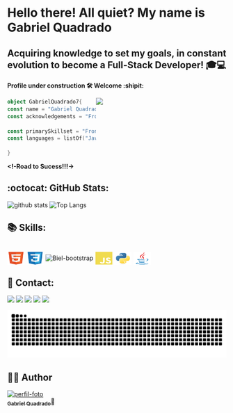  # **Hello there! All quiet? My name is Gabriel Quadrado**
 ## Acquiring knowledge to set my goals, in constant evolution to become a Full-Stack Developer! :mortar_board::computer: 
 **Profile under construction :hammer_and_wrench: Welcome :shipit:**
 
 
 <img align="right" width="300" src="https://i2.wp.com/allhtaccess.info/wp-content/uploads/2018/03/programming.gif?fit=1281%2C716&ssl=1" />
 
 ```kotlin
object GabrielQuadrado7{
 const name = "Gabriel Quadrado"
 const acknowledgements = "Front-End Developer"
 
 const primarySkillset = "Front end Development"
 const languages = listOf("Javascript") 

}
```

 **<!-Road to Sucess!!!->**
 
 ##
 
 ## :octocat: GitHub Stats:

  ![github stats](https://github-readme-stats.vercel.app/api?username=GabrielQuadrado7&show_icons=true&theme=dark)
  ![Top Langs](https://github-readme-stats.vercel.app/api/top-langs/?username=GabrielQuadrado7&layout=compact&theme=dark)
 
 ##

 ## :books: Skills:
 
 
<div style="display: inline_block"><br>
  <img align="center" alt="Biel-HTML" height="30" width="40" src="https://raw.githubusercontent.com/devicons/devicon/master/icons/html5/html5-original.svg">
  <img align="center" alt="Biel-CSS" height="30" width="40" src="https://raw.githubusercontent.com/devicons/devicon/master/icons/css3/css3-original.svg">
  <img align="center" alt="Biel-bootstrap" width="40" height="30" src="https://v5.getbootstrap.com/docs/5.0/assets/brand/bootstrap-logo-shadow.png">
  <img align="center" alt="Biel-Js" height="30" width="40" src="https://raw.githubusercontent.com/devicons/devicon/master/icons/javascript/javascript-plain.svg">
  <img align="center" alt="Biel-Python" height="30" width="40" src="https://raw.githubusercontent.com/devicons/devicon/master/icons/python/python-original.svg">
  <img align="center" alt="Biel-Java" height="30" width="40" src="https://raw.githubusercontent.com/devicons/devicon/master/icons/java/java-original.svg">

</div>
  
 ##
 
 ## :e-mail: Contact: 
 
<div> 
  <a href="https://www.youtube.com/channel/UCPA3DDx2pZkbPvQVvz40mxA" target="_blank"><img src="https://img.shields.io/badge/YouTube-FF0000?style=for-the-badge&logo=youtube&logoColor=white" target="_blank"></a>
  <a href="https://instagram.com/ga_quad" target="_blank"><img src="https://img.shields.io/badge/-Instagram-%23E4405F?style=for-the-badge&logo=instagram&logoColor=white" target="_blank"></a>
 	<a href="https://www.twitch.tv/kenai_732" target="_blank"><img src="https://img.shields.io/badge/Twitch-9146FF?style=for-the-badge&logo=twitch&logoColor=white" target="_blank"></a>
  <a href = "mailto:gabrielquadrado70@gmail.com"><img src="https://img.shields.io/badge/-Gmail-%23333?style=for-the-badge&logo=gmail&logoColor=white" target="_blank"></a>
  <a href="https://www.linkedin.com/in/gabriel-delmondes-quadrado-9b202a191/" target="_blank"><img src="https://img.shields.io/badge/-LinkedIn-%230077B5?style=for-the-badge&logo=linkedin&logoColor=white" target="_blank"></a> 

  ![Snake animation](https://github.com/GabrielQuadrado7/GabrielQuadrado7/blob/output/github-contribution-grid-snake.svg)
 
</div>
 
 ## :man_student: Author
<a href="https://ibb.co/m4sw2wt"><img src="https://i.ibb.co/hZ5J4cS/1673407326261.jpg" alt="perfil-foto" border="0"></a>
<a href="https://www.linkedin.com/in/gabriel-delmondes-quadrado-9b202a191/">
 <br />
 <sub><b>Gabriel Quadrado</b></sub></a>🚀
 <br />
